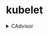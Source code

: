 # kubelet 

<details>
<summary>
CAdvisor
</summary>
A daemon in the kubelet that discovers, monitors and exports data on containers
</details>

